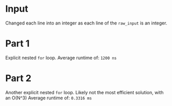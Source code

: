 # Input
Changed each line into an integer as each line of the `raw_input` is an integer.
# Part 1
Explicit nested `for` loop.
Average runtime of: `1200 ns`
# Part 2
Another explicit nested `for` loop.
Likely not the most efficient solution, with an O(N^3)
Average runtime of: `0.3316 ms`

